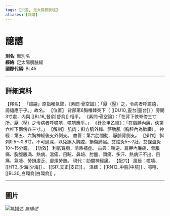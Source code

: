 ```yaml
---
tags: [穴道, 足太陽膀胱經]
aliases: [譩譆]
---
```


# 譩譆

**別名**: 無別名  
**經絡**: 足太陽膀胱經  
**國際代碼**: BL45  

---

## 詳細資料
【釋名】
「譩譆」原指嘆氣聲，《素問‧骨空論》：「厭（壓）之，令病者呼譩譆，譩譆應于乎。」故名。
【位置】
背部第6胸椎棘突下（ [[DU10_靈台|靈台]] ）旁開3寸處，內與 [[BL16_督俞|督俞]] 相平。
《素問‧骨空論》：「在背下俠脊傍三寸所。厭（壓）之令病者呼噫嘻，噫嘻應乎。」
《針灸甲乙經》：「在肩膊內廉，俠第六椎下兩傍各三寸。」
【解剖】
肌肉：斜方肌外緣、髂肋肌（胸腔內為肺臟）。
神經：第五、六胸神經後支外側支。
血管：第六肋間動、靜脈背側支。
【操作】
斜刺0.5～0.8寸。不可過深，以免誤入胸腔，損傷肺臟。艾炷灸5～7壯，艾條溫灸10～15分鐘。
【功效】
利氣寬胸，清熱補虛。
古典：喘逆、肩胛內廉痛、脅脹痛、胸腹脹滿、熱病、溫瘧、目眩、鼻衄、肘腫、頭痛、多汗、熱病汗不出、目痛、氣噎、勞損虛乏、虛煩勞熱。
現代：肋間神經痛。
【配穴】
風瘧：噫嘻、 [[HT3_少海|少海]] 、 [[SI7_支正|支正]] 。
溫瘧： [[RN12_中脘|中脘]] 、噫嘻、 [[BL30_白環俞|白環俞]] 。

---

## 圖片
![無描述](https://yibian.hopto.org/pic/shu16/251.gif)
_無描述_

